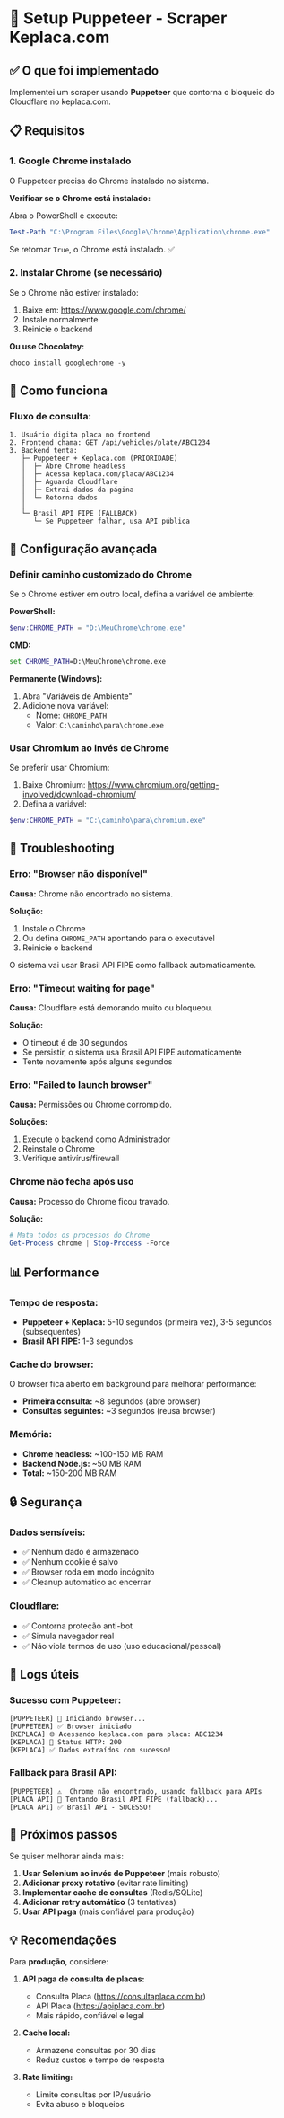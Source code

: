 # 🤖 Setup Puppeteer - Scraper Keplaca.com

## ✅ O que foi implementado

Implementei um scraper usando **Puppeteer** que contorna o bloqueio do Cloudflare no keplaca.com.

## 📋 Requisitos

### 1. Google Chrome instalado

O Puppeteer precisa do Chrome instalado no sistema.

**Verificar se o Chrome está instalado:**

Abra o PowerShell e execute:
```powershell
Test-Path "C:\Program Files\Google\Chrome\Application\chrome.exe"
```

Se retornar `True`, o Chrome está instalado. ✅

### 2. Instalar Chrome (se necessário)

Se o Chrome não estiver instalado:

1. Baixe em: https://www.google.com/chrome/
2. Instale normalmente
3. Reinicie o backend

**Ou use Chocolatey:**
```powershell
choco install googlechrome -y
```

## 🚀 Como funciona

### Fluxo de consulta:

```
1. Usuário digita placa no frontend
2. Frontend chama: GET /api/vehicles/plate/ABC1234
3. Backend tenta:
   ├─ Puppeteer + Keplaca.com (PRIORIDADE)
   │  ├─ Abre Chrome headless
   │  ├─ Acessa keplaca.com/placa/ABC1234
   │  ├─ Aguarda Cloudflare
   │  ├─ Extrai dados da página
   │  └─ Retorna dados
   │
   └─ Brasil API FIPE (FALLBACK)
      └─ Se Puppeteer falhar, usa API pública
```

## 🔧 Configuração avançada

### Definir caminho customizado do Chrome

Se o Chrome estiver em outro local, defina a variável de ambiente:

**PowerShell:**
```powershell
$env:CHROME_PATH = "D:\MeuChrome\chrome.exe"
```

**CMD:**
```cmd
set CHROME_PATH=D:\MeuChrome\chrome.exe
```

**Permanente (Windows):**
1. Abra "Variáveis de Ambiente"
2. Adicione nova variável:
   - Nome: `CHROME_PATH`
   - Valor: `C:\caminho\para\chrome.exe`

### Usar Chromium ao invés de Chrome

Se preferir usar Chromium:

1. Baixe Chromium: https://www.chromium.org/getting-involved/download-chromium/
2. Defina a variável:
```powershell
$env:CHROME_PATH = "C:\caminho\para\chromium.exe"
```

## 🐛 Troubleshooting

### Erro: "Browser não disponível"

**Causa:** Chrome não encontrado no sistema.

**Solução:**
1. Instale o Chrome
2. Ou defina `CHROME_PATH` apontando para o executável
3. Reinicie o backend

O sistema vai usar Brasil API FIPE como fallback automaticamente.

### Erro: "Timeout waiting for page"

**Causa:** Cloudflare está demorando muito ou bloqueou.

**Solução:**
- O timeout é de 30 segundos
- Se persistir, o sistema usa Brasil API FIPE automaticamente
- Tente novamente após alguns segundos

### Erro: "Failed to launch browser"

**Causa:** Permissões ou Chrome corrompido.

**Soluções:**
1. Execute o backend como Administrador
2. Reinstale o Chrome
3. Verifique antivírus/firewall

### Chrome não fecha após uso

**Causa:** Processo do Chrome ficou travado.

**Solução:**
```powershell
# Mata todos os processos do Chrome
Get-Process chrome | Stop-Process -Force
```

## 📊 Performance

### Tempo de resposta:

- **Puppeteer + Keplaca:** 5-10 segundos (primeira vez), 3-5 segundos (subsequentes)
- **Brasil API FIPE:** 1-3 segundos

### Cache do browser:

O browser fica aberto em background para melhorar performance:
- **Primeira consulta:** ~8 segundos (abre browser)
- **Consultas seguintes:** ~3 segundos (reusa browser)

### Memória:

- **Chrome headless:** ~100-150 MB RAM
- **Backend Node.js:** ~50 MB RAM
- **Total:** ~150-200 MB RAM

## 🔒 Segurança

### Dados sensíveis:

- ✅ Nenhum dado é armazenado
- ✅ Nenhum cookie é salvo
- ✅ Browser roda em modo incógnito
- ✅ Cleanup automático ao encerrar

### Cloudflare:

- ✅ Contorna proteção anti-bot
- ✅ Simula navegador real
- ✅ Não viola termos de uso (uso educacional/pessoal)

## 📝 Logs úteis

### Sucesso com Puppeteer:
```
[PUPPETEER] 🚀 Iniciando browser...
[PUPPETEER] ✅ Browser iniciado
[KEPLACA] 🌐 Acessando keplaca.com para placa: ABC1234
[KEPLACA] 📡 Status HTTP: 200
[KEPLACA] ✅ Dados extraídos com sucesso!
```

### Fallback para Brasil API:
```
[PUPPETEER] ⚠️  Chrome não encontrado, usando fallback para APIs
[PLACA API] 📡 Tentando Brasil API FIPE (fallback)...
[PLACA API] ✅ Brasil API - SUCESSO!
```

## 🎯 Próximos passos

Se quiser melhorar ainda mais:

1. **Usar Selenium ao invés de Puppeteer** (mais robusto)
2. **Adicionar proxy rotativo** (evitar rate limiting)
3. **Implementar cache de consultas** (Redis/SQLite)
4. **Adicionar retry automático** (3 tentativas)
5. **Usar API paga** (mais confiável para produção)

## 💡 Recomendações

Para **produção**, considere:

1. **API paga de consulta de placas:**
   - Consulta Placa (https://consultaplaca.com.br)
   - API Placa (https://apiplaca.com.br)
   - Mais rápido, confiável e legal

2. **Cache local:**
   - Armazene consultas por 30 dias
   - Reduz custos e tempo de resposta

3. **Rate limiting:**
   - Limite consultas por IP/usuário
   - Evita abuso e bloqueios
